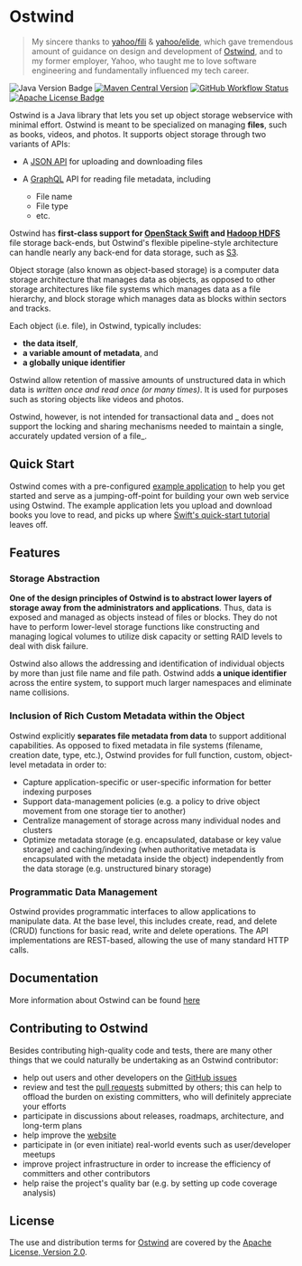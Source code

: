 Ostwind
=======

> My sincere thanks to [yahoo/fili] & [yahoo/elide], which gave tremendous amount of guidance on design and development
> of [Ostwind], and to my former employer, Yahoo, who taught me to love software engineering and fundamentally
> influenced my tech career.

![Java Version Badge][Java Version Badge]
[![Maven Central Version][Maven Central Version Badge]][Maven Central Version URL]
[![GitHub Workflow Status][GitHub Workflow Status badge]][GitHub Workflow Status URL]
[![Apache License Badge][Apache License Badge]][Apache License, Version 2.0]

Ostwind is a Java library that lets you set up object storage webservice with minimal effort. Ostwind is meant to be
specialized on managing **files**, such as books, videos, and photos. It supports object storage through two variants of
APIs:

- A [JSON API] for uploading and downloading files
- A [GraphQL] API for reading file metadata, including

    - File name
    - File type
    - etc.

Ostwind has **first-class support for [OpenStack Swift][OpenStack Swift] and [Hadoop HDFS][Hadoop HDFS]** file storage
back-ends, but Ostwind's flexible pipeline-style architecture can handle nearly any back-end for data storage, such as
[S3][S3 File Store].

Object storage (also known as object-based storage) is a computer data storage architecture that manages data as
objects, as opposed to other storage architectures like file systems which manages data as a file hierarchy, and block
storage which manages data as blocks within sectors and tracks.

Each object (i.e. file), in Ostwind, typically includes:

- **the data itself**,
- **a variable amount of metadata**, and
- **a globally unique identifier**

Ostwind allow retention of massive amounts of unstructured data in which data is _written once and read once (or many
times)_. It is used for purposes such as storing objects like videos and photos.

Ostwind, however, is not intended for transactional data and _ does not support the locking and sharing mechanisms
needed to maintain a single, accurately updated version of a file_.

Quick Start
-----------

Ostwind comes with a pre-configured [example application][example application] to help you get started and serve as a
jumping-off-point for building your own web service using Ostwind. The example application lets you upload and download
books you love to read, and picks up where [Swift's quick-start tutorial][OpenStack Swift's quick-start tutorial]
leaves off.

Features
--------

### Storage Abstraction

**One of the design principles of Ostwind is to abstract lower layers of storage away from the administrators and
applications**. Thus, data is exposed and managed as objects instead of files or blocks. They do not have to perform
lower-level storage functions like constructing and managing logical volumes to utilize disk capacity or setting RAID
levels to deal with disk failure.

Ostwind also allows the addressing and identification of individual objects by more than just file name and file
path. Ostwind adds **a unique identifier** across the entire system, to support much larger namespaces and eliminate name
collisions.

### Inclusion of Rich Custom Metadata within the Object

Ostwind explicitly **separates file metadata from data** to support additional capabilities. As opposed to fixed
metadata in file systems (filename, creation date, type, etc.), Ostwind provides for full function, custom,
object-level metadata in order to:

- Capture application-specific or user-specific information for better indexing purposes
- Support data-management policies (e.g. a policy to drive object movement from one storage tier to another)
- Centralize management of storage across many individual nodes and clusters
- Optimize metadata storage (e.g. encapsulated, database or key value storage) and caching/indexing (when authoritative
  metadata is encapsulated with the metadata inside the object) independently from the data storage (e.g. unstructured
  binary storage)

### Programmatic Data Management

Ostwind provides programmatic interfaces to allow applications to manipulate data. At the base level, this includes
create, read, and delete (CRUD) functions for basic read, write and delete operations. The API implementations are
REST-based, allowing the use of many standard HTTP calls.

Documentation
-------------

More information about Ostwind can be found [here][Ostwind Documentation]

Contributing to Ostwind
-----------------------

Besides contributing high-quality code and tests, there are many other things that we could naturally be undertaking as
an Ostwind contributor:

- help out users and other developers on the [GitHub issues](https://github.com/QubitPi/Ostwind/issues)
- review and test the [pull requests](https://github.com/QubitPi/Ostwind/pulls) submitted by others; this can help to
  offload the burden on existing committers, who will definitely appreciate your efforts
- participate in discussions about releases, roadmaps, architecture, and long-term plans
- help improve the [website](https://ostwind.qubitpi.org/)
- participate in (or even initiate) real-world events such as user/developer meetups
- improve project infrastructure in order to increase the efficiency of committers and other contributors
- help raise the project's quality bar (e.g. by setting up code coverage analysis)

License
-------

The use and distribution terms for [Ostwind] are covered by the [Apache License, Version 2.0].

[Apache License Badge]: https://img.shields.io/badge/Apache%202.0-F25910.svg?style=for-the-badge&logo=Apache&logoColor=white
[Apache License, Version 2.0]: https://www.apache.org/licenses/LICENSE-2.0
[Ostwind]: https://ostwind.qubitpi.org/
[Ostwind Documentation]: https://ostwind.qubitpi.org/

[example application]: https://ostwind.qubitpi.org/docs/intro

[GitHub Workflow Status badge]: https://img.shields.io/github/actions/workflow/status/QubitPi/ostwind/ci-cd.yaml?branch=master&logo=github&style=for-the-badge
[GitHub Workflow Status URL]: https://github.com/QubitPi/Ostwind/actions/workflows/ci-cd.yaml
[GraphQL]: https://graphql.org/

[Hadoop HDFS]: https://qubitpi.github.io/hadoop/

[Java Version Badge]: https://img.shields.io/badge/Java-17-brightgreen?style=for-the-badge&logo=OpenJDK&logoColor=white
[JSON API]: https://qubitpi.github.io/json-api/

[Maven Central Version Badge]: https://img.shields.io/maven-central/v/io.github.qubitpi.ostwind/ostwind-parent-pom?style=for-the-badge&logo=apachemaven&labelColor=1B1C30&color=4D9FEA
[Maven Central Version URL]: https://central.sonatype.com/namespace/io.github.qubitpi.ostwind

[OpenStack Swift]: https://qubitpi.github.io/openstack-swift/
[OpenStack Swift's quick-start tutorial]: https://ostwind.qubitpi.org/docs/filestores/local-swift

[S3 File Store]: https://ostwind.qubitpi.org/docs/filestore#custom-stores

[yahoo/elide]: https://github.com/yahoo/elide
[yahoo/fili]: https://github.com/yahoo/fili
